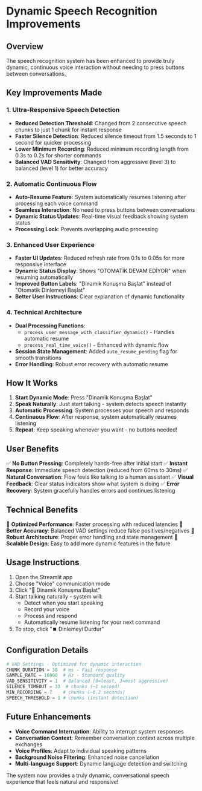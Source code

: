 # Dynamic Speech Recognition Improvements

## Overview

The speech recognition system has been enhanced to provide truly dynamic, continuous voice interaction without needing to press buttons between conversations.

## Key Improvements Made

### 1. **Ultra-Responsive Speech Detection**

- **Reduced Detection Threshold**: Changed from 2 consecutive speech chunks to just 1 chunk for instant response
- **Faster Silence Detection**: Reduced silence timeout from 1.5 seconds to 1 second for quicker processing
- **Lower Minimum Recording**: Reduced minimum recording length from 0.3s to 0.2s for shorter commands
- **Balanced VAD Sensitivity**: Changed from aggressive (level 3) to balanced (level 1) for better accuracy

### 2. **Automatic Continuous Flow**

- **Auto-Resume Feature**: System automatically resumes listening after processing each voice command
- **Seamless Interaction**: No need to press buttons between conversations
- **Dynamic Status Updates**: Real-time visual feedback showing system status
- **Processing Lock**: Prevents overlapping audio processing

### 3. **Enhanced User Experience**

- **Faster UI Updates**: Reduced refresh rate from 0.1s to 0.05s for more responsive interface
- **Dynamic Status Display**: Shows "OTOMATİK DEVAM EDİYOR" when resuming automatically
- **Improved Button Labels**: "Dinamik Konuşma Başlat" instead of "Otomatik Dinlemeyi Başlat"
- **Better User Instructions**: Clear explanation of dynamic functionality

### 4. **Technical Architecture**

- **Dual Processing Functions**:
  - `process_user_message_with_classifier_dynamic()` - Handles automatic resume
  - `process_real_time_voice()` - Enhanced with dynamic flow
- **Session State Management**: Added `auto_resume_pending` flag for smooth transitions
- **Error Handling**: Robust error recovery with automatic resume

## How It Works

1. **Start Dynamic Mode**: Press "Dinamik Konuşma Başlat"
2. **Speak Naturally**: Just start talking - system detects speech instantly
3. **Automatic Processing**: System processes your speech and responds
4. **Continuous Flow**: After response, system automatically resumes listening
5. **Repeat**: Keep speaking whenever you want - no buttons needed!

## User Benefits

✅ **No Button Pressing**: Completely hands-free after initial start
✅ **Instant Response**: Immediate speech detection (reduced from 60ms to 30ms)
✅ **Natural Conversation**: Flow feels like talking to a human assistant
✅ **Visual Feedback**: Clear status indicators show what system is doing
✅ **Error Recovery**: System gracefully handles errors and continues listening

## Technical Benefits

🔧 **Optimized Performance**: Faster processing with reduced latencies
🔧 **Better Accuracy**: Balanced VAD settings reduce false positives/negatives
🔧 **Robust Architecture**: Proper error handling and state management
🔧 **Scalable Design**: Easy to add more dynamic features in the future

## Usage Instructions

1. Open the Streamlit app
2. Choose "Voice" communication mode
3. Click "🎤 Dinamik Konuşma Başlat"
4. Start talking naturally - system will:
   - Detect when you start speaking
   - Record your voice
   - Process and respond
   - Automatically resume listening for your next command
5. To stop, click "⏹️ Dinlemeyi Durdur"

## Configuration Details

```python
# VAD Settings - Optimized for dynamic interaction
CHUNK_DURATION = 30  # ms - Fast response
SAMPLE_RATE = 16000  # Hz - Standard quality
VAD_SENSITIVITY = 1  # Balanced (0=least, 3=most aggressive)
SILENCE_TIMEOUT = 33  # chunks (~1 second)
MIN_RECORDING = 7    # chunks (~0.2 seconds)
SPEECH_THRESHOLD = 1 # chunks (instant detection)
```

## Future Enhancements

- **Voice Command Interruption**: Ability to interrupt system responses
- **Conversation Context**: Remember conversation context across multiple exchanges
- **Voice Profiles**: Adapt to individual speaking patterns
- **Background Noise Filtering**: Enhanced noise cancellation
- **Multi-language Support**: Dynamic language detection and switching

The system now provides a truly dynamic, conversational speech experience that feels natural and responsive!

